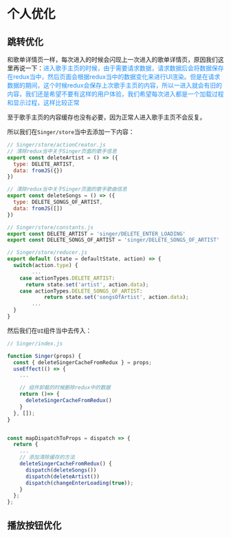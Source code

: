 # 个人优化

## 跳转优化
和歌单详情页一样，每次进入的时候会闪现上一次进入的歌单详情页，原因我们这里再说一下：<font color=#1E90FF>进入歌手主页的时候，由于需要请求数据，请求数据后会将数据保存在redux当中，然后页面会根据redux当中的数据变化来进行UI渲染。但是在请求数据的期间，这个时候redux会保存上次歌手主页的内容，所以一进入就会有旧的内容，我们还是希望不要有这样的用户体验，我们希望每次进入都是一个加载过程和显示过程，这样比较正常</font>

至于歌手主页的内容缓存也没有必要，因为正常人进入歌手主页不会反复。

所以我们在`Singer/store`当中去添加一下内容：
```javascript
// Singer/store/actionCreator.js
// 清除redux当中关于Singer页面的歌手信息
export const deleteArtist = () => ({
  type: DELETE_ARTIST,
  data: fromJS({})
})

// 清除redux当中关于Singer页面的歌手歌曲信息
export const deleteSongs = () => ({
  type: DELETE_SONGS_OF_ARTIST,
  data: fromJS([])
})
```
```javascript
// Singer/store/constants.js
export const DELETE_ARTIST = 'singer/DELETE_ENTER_LOADING'
export const DELETE_SONGS_OF_ARTIST = 'singer/DELETE_SONGS_OF_ARTIST'
```
```javascript
// Singer/store/reducer.js
export default (state = defaultState, action) => {
  switch(action.type) {
		...
    case actionTypes.DELETE_ARTIST:
      return state.set('artist', action.data);
    case actionTypes.DELETE_SONGS_OF_ARTIST:
			return state.set('songsOfArtist', action.data);
		...
  }
}
```

然后我们在`UI`组件当中去传入：
```javascript
// Singer/index.js

function Singer(props) {
  const { deleteSingerCacheFromRedux } = props;
  useEffect(() => {
    ...

    // 组件卸载的时候删除redux中的数据
    return ()=> {
      deleteSingerCacheFromRedux()
    }
  }, []);
}


const mapDispatchToProps = dispatch => {
  return {
    ...
    // 添加清除缓存的方法
    deleteSingerCacheFromRedux() {
      dispatch(deleteSongs())
      dispatch(deleteArtist())
      dispatch(changeEnterLoading(true));
    }
  };
};
```



## 播放按钮优化
